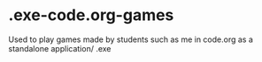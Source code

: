 # .exe-code.org-games
Used to play games made by students such as me in code.org as a standalone application/ .exe
